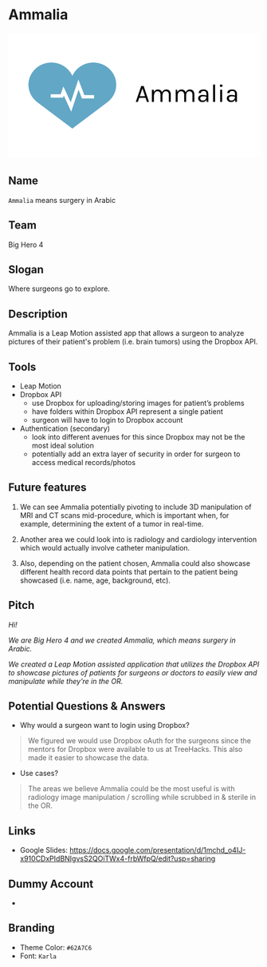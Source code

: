# Ammalia

![logo](branding/Horizontal.png)

## Name

`Ammalia` means surgery in Arabic

## Team

Big Hero 4

## Slogan

Where surgeons go to explore.

## Description

Ammalia is a Leap Motion assisted app that allows a surgeon to analyze pictures of their patient's problem (i.e. brain tumors) using the Dropbox API.

## Tools

- Leap Motion
- Dropbox API
    - use Dropbox for uploading/storing images for patient’s problems
    - have folders within Dropbox API represent a single patient
    - surgeon will have to login to Dropbox account
- Authentication (secondary)
    - look into different avenues for this since Dropbox may not be the most ideal solution
    - potentially add an extra layer of security in order for surgeon to access medical records/photos

## Future features

1. We can see Ammalia potentially pivoting to include 3D manipulation of MRI and CT scans mid-procedure, which is important when, for example, determining the extent of a tumor in real-time.

2. Another area we could look into is radiology and cardiology intervention which would actually involve catheter manipulation.

3. Also, depending on the patient chosen, Ammalia could also showcase different health record data points that pertain to the patient being showcased
(i.e. name, age, background, etc).

## Pitch

<i>
Hi!

We are Big Hero 4 and we created Ammalia, which means surgery in Arabic.

We created a Leap Motion assisted application that utilizes the Dropbox API to showcase pictures of patients for surgeons or doctors to easily view and manipulate while they’re in the OR.
</i>

## Potential Questions & Answers

- Why would a surgeon want to login using Dropbox?

> We figured we would use Dropbox oAuth for the surgeons since the mentors for Dropbox were available to us at TreeHacks. This also made it easier to showcase the data.

- Use cases?

> The areas we believe Ammalia could be the most useful is with radiology image manipulation / scrolling while scrubbed in & sterile in the OR.

## Links

- Google Slides: https://docs.google.com/presentation/d/1mchd_o4IJ-x910CDxPIdBNIgvsS2QOiTWx4-frbWfpQ/edit?usp=sharing

## Dummy Account

-

## Branding

- Theme Color: `#62A7C6`
- Font: `Karla`
